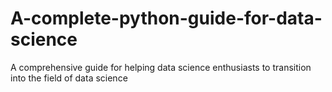 # A-complete-python-guide-for-data-science
A comprehensive guide for helping data science enthusiasts to transition into the field of data science
